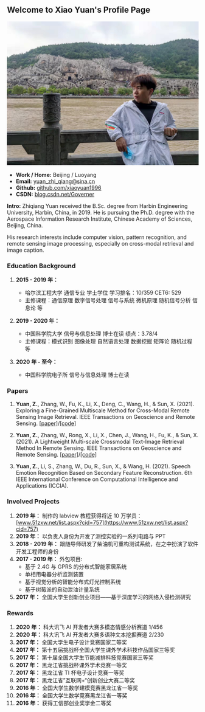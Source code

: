 ## Welcome to Xiao Yuan's Profile Page

![photo1](figures/photo.jpg)

* **Work / Home:** Beijing / Luoyang
* **Email:** [yuan_zhi_qiang@sina.cn](yuan_zhi_qiang@sina.cn)
* **Github:** [github.com/xiaoyuan1996](https://github.com/xiaoyuan1996)
* **CSDN:** [blog.csdn.net/Governer](https://blog.csdn.net/Governer)

**Intro:** Zhiqiang Yuan received the B.Sc. degree from Harbin Engineering University, Harbin, China, in 2019. He is pursuing
the Ph.D. degree with the Aerospace Information Research Institute, Chinese Academy of Sciences, Beijing, China.

His research interests include computer vision, pattern recognition, and remote sensing image processing, especially on cross-modal retrieval and image caption.

### Education Background
1. **2015 - 2019 年：**
      * 哈尔滨工程大学 通信专业 学士学位 学习排名：10/359 CET6: 529 
      * 主修课程：通信原理 数字信号处理 信号与系统 微机原理 随机信号分析 信息论 等

2. **2019 - 2020 年：** 
      * 中国科学院大学 信号与信息处理 博士在读 绩点：3.78/4
      * 主修课程：模式识别 图像处理 自然语言处理 数据挖掘 矩阵论 随机过程 等

3. **2020 年 - 至今：** 
      * 中国科学院电子所 信号与信息处理 博士在读 

### Papers

1. **Yuan, Z.**, Zhang, W., Fu, K., Li, X., Deng, C., Wang, H., & Sun, X. (2021). Exploring a Fine-Grained Multiscale Method for Cross-Modal Remote Sensing Image Retrieval. IEEE Transactions on Geoscience and Remote Sensing. [[paper]](https://ieeexplore.ieee.org/document/9437331)/[[code]](https://github.com/xiaoyuan1996/AMFMN)

2. **Yuan, Z.**, Zhang, W., Rong, X., Li, X., Chen, J., Wang, H., Fu, K., & Sun, X. (2021). A Lightweight Multi-scale Crossmodal Text-Image Retrieval Method In Remote Sensing. IEEE Transactions on Geoscience and Remote Sensing. [[paper]](https://ieeexplore.ieee.org/document/9594840)/[[code]](https://github.com/xiaoyuan1996/retrievalSystem)

3. **Yuan, Z.**, Li, S., Zhang, W., Du, R., Sun, X., & Wang, H. (2021). Speech Emotion Recognition Based on Secondary Feature Reconstruction. 6th IEEE International Conference on Computational Intelligence and Applications (ICCIA).

### Involved Projects

1. **2019 年：** 制作的 labview 教程获得将近 10 万学员：[www.51zxw.net/list.aspx?cid=757](https://www.51zxw.net/list.aspx?cid=757)
2. **2019 年：** 以负责人身份为开发了测控实验的一系列电路与 PPT
3. **2018 - 2019 年：** 跟随导师研发了柴油机可重构测试系统，在之中扮演了软件开发工程师的身份
4. **2017 - 2019 年：** 外包项目:
    * 基于 2.4G 与 GPRS 的分布式智能家居系统
    * 单相用电器分析监测装置
    * 基于视觉分析的智能分布式灯光控制系统
    * 基于树莓派的自动泄油计量系统
5. **2017 年：** 全国大学生创新创业项目——基于深度学习的网络入侵检测研究

### Rewards

1. **2020 年：** 科大讯飞 AI 开发者大赛多模态情感分析赛道 1/456
2. **2020 年：** 科大讯飞 AI 开发者大赛多语种文本挖掘赛道 2/230
3. **2017 年：** 全国大学生电子设计竞赛国家二等奖
4. **2017 年：** 第十五届挑战杯全国大学生课外学术科技作品国家三等奖
5. **2017 年：** 第十届全国大学生节能减排科技竞赛国家三等奖
6. **2017 年：** 黑龙江省挑战杯课外学术竞赛一等奖
7. **2017 年：** 黑龙江省 TI 杯电子设计竞赛一等奖
8. **2017 年：** 黑龙江省”互联网+“创新创业大赛二等奖
9. **2016 年：** 全国大学生数学建模竞赛黑龙江省一等奖
10. **2016 年：** 全国大学生数学竞赛黑龙江省一等奖
11. **2016 年：** 获得工信部创业奖学金二等奖




